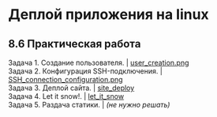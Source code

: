 # Деплой приложения на linux
## 8.6 Практическая работа

Задача 1. Cоздание пользователя. | [user_creation.png](https://github.com/wafflelios/Python-Advanced/blob/main/mod8/user_creation.png)<br>
Задача 2. Конфигурация SSH-подключения. | [SSH_connection_configuration.png](https://github.com/wafflelios/Python-Advanced/blob/main/mod8/SSH_connection_configuration.png)<br>
Задача 3. Деплой сайта. | [site_deploy](https://github.com/wafflelios/Python-Advanced/tree/main/mod8/site_deploy)<br>
Задача 4. Let it snow!. | [let_it_snow](https://github.com/wafflelios/Python-Advanced/tree/main/mod7/dict_configuration)<br>
Задача 5. Раздача статики. | _(не нужно решать)_
